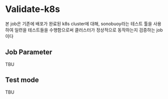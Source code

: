 # Validate-k8s 
본 job은 기존에 배포가 완료된 k8s cluster에 대해, sonobuoy라는 테스트 툴을 사용하여 일련을 테스트들을 수행함으로써 클러스터가 정상적으로 동작하는지 검증하는 job이다 

## Job Parameter
TBU


## Test mode
TBU


